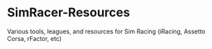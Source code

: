 # SimRacer-Resources
Various tools, leagues, and resources for Sim Racing (iRacing, Assetto Corsa, rFactor, etc)
